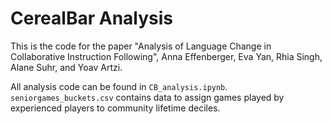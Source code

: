 # CerealBar Analysis

This is the code for the paper "Analysis of Language Change in Collaborative Instruction Following", Anna Effenberger, Eva Yan, Rhia Singh, Alane Suhr, and Yoav Artzi. 

All analysis code can be found in `CB_analysis.ipynb`. `seniorgames_buckets.csv` contains data to assign games played by experienced players to community lifetime deciles. 
